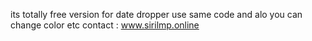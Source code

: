 its totally free version for date dropper use same code and alo you can change color etc
contact : www.sirilmp.online 